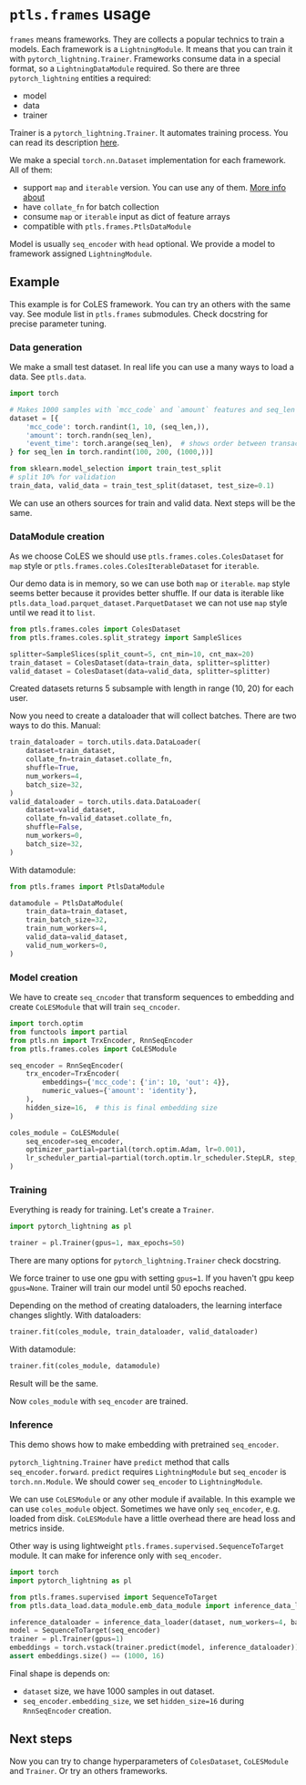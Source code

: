 # `ptls.frames` usage

`frames` means frameworks. They are collects a popular technics to train a models.
Each framework is a `LightningModule`. It means that you can train it with `pytorch_lightning.Trainer`.
Frameworks consume data in a special format, so a `LightningDataModule` required.
So there are three `pytorch_lightning` entities a required:

- model
- data
- trainer

Trainer is a `pytorch_lightning.Trainer`. It automates training process.
You can read its description [here](https://pytorch-lightning.readthedocs.io/en/latest/common/trainer.html).

We make a special `torch.nn.Dataset` implementation for each framework. All of them:
- support `map` and `iterable` version. You can use any of them. [More info about](https://pytorch.org/docs/stable/data.html#dataset-types)
- have `collate_fn` for batch collection
- consume `map` or `iterable` input as dict of feature arrays
- compatible with `ptls.frames.PtlsDataModule`

Model is usually `seq_encoder` with `head` optional.
We provide a model to framework assigned `LightningModule`.

## Example

This example is for CoLES framework. You can try an others with the same vay.
See module list in `ptls.frames` submodules. Check docstring for precise parameter tuning.

### Data generation

We make a small test dataset. In real life you can use a many ways to load a data. See `ptls.data`.

```python
import torch

# Makes 1000 samples with `mcc_code` and `amount` features and seq_len randomly sampled in range (100, 200)
dataset = [{
    'mcc_code': torch.randint(1, 10, (seq_len,)),
    'amount': torch.randn(seq_len),
    'event_time': torch.arange(seq_len),  # shows order between transactions
} for seq_len in torch.randint(100, 200, (1000,))]

from sklearn.model_selection import train_test_split
# split 10% for validation
train_data, valid_data = train_test_split(dataset, test_size=0.1)
```

We can use an others sources for train and valid data. Next steps will be the same.


### DataModule creation

As we choose CoLES we should use `ptls.frames.coles.ColesDataset` for `map` style
or `ptls.frames.coles.ColesIterableDataset` for `iterable`.

Our demo data is in memory, so we can use both `map` or `iterable`.
`map` style seems better because it provides better shuffle.
If our data is iterable like `ptls.data_load.parquet_dataset.ParquetDataset` 
we can not use `map` style until we read it to `list`.

```python
from ptls.frames.coles import ColesDataset
from ptls.frames.coles.split_strategy import SampleSlices

splitter=SampleSlices(split_count=5, cnt_min=10, cnt_max=20)
train_dataset = ColesDataset(data=train_data, splitter=splitter)
valid_dataset = ColesDataset(data=valid_data, splitter=splitter)
```

Created datasets returns 5 subsample with length in range (10, 20) for each user.

Now you need to create a dataloader that will collect batches. There are two ways to do this.
Manual:
```python
train_dataloader = torch.utils.data.DataLoader(
    dataset=train_dataset,
    collate_fn=train_dataset.collate_fn,
    shuffle=True,
    num_workers=4,
    batch_size=32,
)
valid_dataloader = torch.utils.data.DataLoader(
    dataset=valid_dataset,
    collate_fn=valid_dataset.collate_fn,
    shuffle=False,
    num_workers=0,
    batch_size=32,
)
```

With datamodule:
```python
from ptls.frames import PtlsDataModule

datamodule = PtlsDataModule(
    train_data=train_dataset,
    train_batch_size=32,
    train_num_workers=4,
    valid_data=valid_dataset,
    valid_num_workers=0,
)
```

### Model creation

We have to create `seq_cncoder` that transform sequences to embedding 
and create `CoLESModule` that will train `seq_cncoder`.

```python
import torch.optim
from functools import partial
from ptls.nn import TrxEncoder, RnnSeqEncoder
from ptls.frames.coles import CoLESModule

seq_encoder = RnnSeqEncoder(
    trx_encoder=TrxEncoder(
        embeddings={'mcc_code': {'in': 10, 'out': 4}},
        numeric_values={'amount': 'identity'},
    ),
    hidden_size=16,  # this is final embedding size
)

coles_module = CoLESModule(
    seq_encoder=seq_encoder,
    optimizer_partial=partial(torch.optim.Adam, lr=0.001),
    lr_scheduler_partial=partial(torch.optim.lr_scheduler.StepLR, step_size=1, gamma=0.9),
)
```

### Training

Everything is ready for training. Let's create a `Trainer`.
```python
import pytorch_lightning as pl

trainer = pl.Trainer(gpus=1, max_epochs=50)
```

There are many options for `pytorch_lightning.Trainer` check docstring.

We force trainer to use one gpu with setting `gpus=1`. If you haven't gpu keep `gpus=None`.
Trainer will train our model until 50 epochs reached.

Depending on the method of creating dataloaders, the learning interface changes slightly.
With dataloaders:
```python
trainer.fit(coles_module, train_dataloader, valid_dataloader)
```

With datamodule:
```python
trainer.fit(coles_module, datamodule)
```

Result will be the same.

Now `coles_module` with `seq_encoder` are trained.

### Inference

This demo shows how to make embedding with pretrained `seq_encoder`.

`pytorch_lightning.Trainer` have `predict` method that calls `seq_encoder.forward`.
`predict` requires `LightningModule` but `seq_encoder` is `torch.nn.Module`.
We should cower `seq_encoder` to `LightningModule`.

We can use `CoLESModule` or any other module if available. In this example we can use `coles_module` object.
Sometimes we have only `seq_encoder`, e.g. loaded from disk.
`CoLESModule` have a little overhead there are head loss and metrics inside.

Other way is using lightweight `ptls.frames.supervised.SequenceToTarget` module.
It can make for inference only with `seq_encoder`.
```python
import torch
import pytorch_lightning as pl

from ptls.frames.supervised import SequenceToTarget
from ptls.data_load.data_module.emb_data_module import inference_data_loader

inference_dataloader = inference_data_loader(dataset, num_workers=4, batch_size=256)
model = SequenceToTarget(seq_encoder)
trainer = pl.Trainer(gpus=1)
embeddings = torch.vstack(trainer.predict(model, inference_dataloader))
assert embeddings.size() == (1000, 16)
```

Final shape is depends on:

- `dataset` size, we have 1000 samples in out dataset.
- `seq_encoder.embedding_size`, we set `hidden_size=16` during `RnnSeqEncoder` creation.

## Next steps

Now you can try to change hyperparameters of `ColesDataset`, `CoLESModule` and `Trainer`.
Or try an others frameworks.
